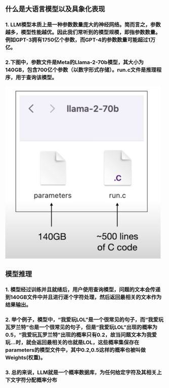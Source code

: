 ## 什么是大语言模型以及具象化表现
### 1. LLM模型本质上是一种参数数量庞大的神经网络。简而言之，参数越多，模型性能越优。因此我们常听到的模型规模，即指参数数量。例如GPT-3拥有1750亿个参数，而GPT-4的参数数量可能超过1万亿。

### 2.下图中，参数文件是Meta的Llama-2-70b模型，其大小为140GB，包含700亿个参数（以数字形式存储）。run.c文件是推理程序，用于查询该模型。
![img.png](img/img.png)

## 模型推理
### 1. 模型经过训练并且就绪后，用户使用查询模型，问题的文本会传递到140GB文件中并且进行逐个字符处理，然后返回**最相关**的文本作为结果输出。

### 2. 举个例子，模型中，“我爱玩LOL”是一个很常见的句子，而“我爱玩瓦罗兰特”也是一个很常见的句子，但是“我爱玩LOL”出现的概率为0.5，“我爱玩瓦罗兰特”出现的概率只有0.2，故当问题文本为我爱玩...时，就会返回最相关的也就是LOL，这些概率集保存在parameters的模型文件中，其中0.2,0.5这样的概率也被叫做Weights(权重)。

### 3. 总的来说，LLM就是一个概率数据库，为任何给定字符及其相关上下文字符分配概率分布